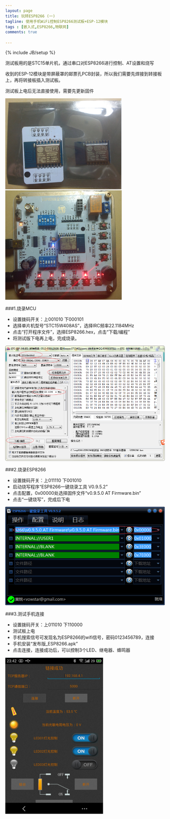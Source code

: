 ```yaml
---
layout: page
title: 玩转ESP8266 (一)
tagline: 使用手机WiFi控制ESP8266测试板+ESP-12模块
tags : [嵌入式,ESP8266,物联网]
comments: true

---
```

{% include JB/setup %}


测试板用的是STC15单片机，通过串口对ESP8266进行控制、AT设置和烧写

收到的ESP-12模块是带屏蔽罩的邮票孔PCB封装，所以我们需要先焊接到转接板上，再将转接板插入测试板。

测试板上电后无法直接使用，需要先更新固件
<!--summary-->

![hj-esp8266](https://github.com/kusix/kusix.github.com/raw/master/img/hj-esp8266.png)
![hj-esp8266](https://github.com/kusix/kusix.github.com/raw/master/img/zz-esp8266.png)

###1.烧录MCU

 - 设置拨码开关：上001010 下000101
 - 选择单片机型号“STC15W408AS”，选择IRC频率22.1184MHz
 - 点击“打开程序文件”，选择ESP8266.hex，点击“下载/编程”
 - 将测试版下电再上电，完成烧录。
 
![hj-esp8266](https://github.com/kusix/kusix.github.com/raw/master/img/sl-mcu-esp8266.png)

###2.烧录ESP8266
 - 设置拨码开关：上011110 下001010
 - 启动烧写程序“ESP8266一键烧录工具 V0.9.5.2”
 - 点击配置，0x00000处选择固件文件“v0.9.5.0 AT Firmware.bin”
 - 点击“一键烧写”，完成后下电
 
![hj-esp8266](https://github.com/kusix/kusix.github.com/raw/master/img/sl-esp8266.png)

###3.测试手机连接
 - 设置拨码开关：上011010 下110000
 - 测试板上电
 - 手机搜索信号可发现名为ESP8266的wifi信号，密码0123456789，连接
 - 手机安装“发布版_ESP8266.apk”
 - 点击连接，连接成功后，可以控制3个LED、继电器、蜂鸣器
 
![hj-esp8266](https://github.com/kusix/kusix.github.com/raw/master/img/apk-esp8266.png)